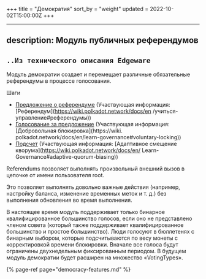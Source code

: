 +++
title = "Демократия"
sort_by = "weight"
updated = 2022-10-02T15:00:00Z
+++

---
description: Модуль публичных референдумов
---

## `..Из технического описания Edgeware`

Модуль демократии создает и перемещает различные обязательные референдумы в процессе голосования.

Шаги

- [Предложение о референдуме](https://wiki.polkadot.network/docs/en/learn-governance#proposing-referenda) \(Участвующая информация: [Референдум](https://wiki.polkadot.network/docs/en /учиться-управление#референдумы)\)
- [Голосование за предложение](https://wiki.polkadot.network/docs/en/learn-governance#voting-for-a-proposal) \(Участвующая информация: [Добровольная блокировка](https://wiki. polkadot.network/docs/en/learn-governance#voluntary-locking)\)
- [Подсчет](https://wiki.polkadot.network/docs/en/learn-governance#tallying) \(Участвующая информация: [Адаптивное смещение кворума](https://wiki.polkadot.network/docs/en/ Learn-Governance#adaptive-quorum-biasing)\)

Referendums позволяет выполнять произвольный внешний вызов в цепочке от имени пользователя root.

Это позволяет выполнять довольно важные действия (например, настройку баланса, изменение временных меток и т. д.) без выполнения обновления во время выполнения.

В настоящее время модуль поддерживает только бинарное квалифицированное большинство голосов, если оно не представлено членом совета (который также поддерживает квалифицированное большинство и простое большинство). Люди голосуют в бюллетенях с бинарным выбором, которые подсчитываются по весу монеты с корректировкой времени блокировки. Вначале все голоса будут ограничены двухнедельным фиксированным периодом. В будущем модуль демократии будет расширен на множество «VotingTypes».

{% page-ref page="democracy-features.md" %}
